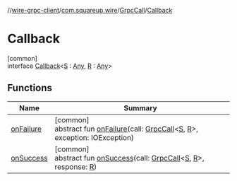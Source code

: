 //[wire-grpc-client](../../../../index.md)/[com.squareup.wire](../../index.md)/[GrpcCall](../index.md)/[Callback](index.md)

# Callback

[common]\
interface [Callback](index.md)&lt;[S](index.md) : [Any](https://kotlinlang.org/api/latest/jvm/stdlib/kotlin/-any/index.html), [R](index.md) : [Any](https://kotlinlang.org/api/latest/jvm/stdlib/kotlin/-any/index.html)&gt;

## Functions

| Name | Summary |
|---|---|
| [onFailure](on-failure.md) | [common]<br>abstract fun [onFailure](on-failure.md)(call: [GrpcCall](../index.md)&lt;[S](index.md), [R](index.md)&gt;, exception: IOException) |
| [onSuccess](on-success.md) | [common]<br>abstract fun [onSuccess](on-success.md)(call: [GrpcCall](../index.md)&lt;[S](index.md), [R](index.md)&gt;, response: [R](index.md)) |
